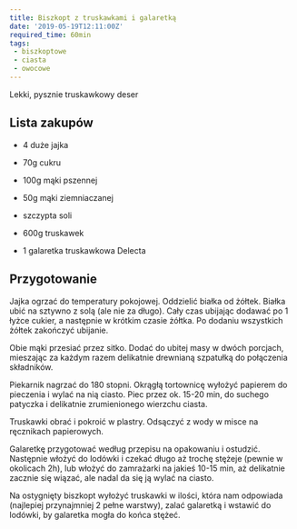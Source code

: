 ```yaml
---
title: Biszkopt z truskawkami i galaretką
date: '2019-05-19T12:11:00Z'
required_time: 60min
tags:
 - biszkoptowe
 - ciasta
 - owocowe
---
```


Lekki, pysznie truskawkowy deser

<!---- splitter ---->

## Lista zakupów
- 4 duże jajka
- 70g cukru
- 100g mąki pszennej
- 50g mąki ziemniaczanej
- szczypta soli

- 600g truskawek
- 1 galaretka truskawkowa Delecta

<!---- splitter ---->

## Przygotowanie

Jajka ogrzać do temperatury pokojowej.
Oddzielić białka od żółtek. Białka ubić na sztywno z solą (ale nie za długo). Cały czas ubijając dodawać po 1 łyżce cukier, a następnie w krótkim czasie żółtka. Po dodaniu wszystkich żółtek zakończyć ubijanie.

Obie mąki przesiać przez sitko. Dodać do ubitej masy w dwóch porcjach, mieszając za każdym razem delikatnie drewnianą szpatułką do połączenia składników.

Piekarnik nagrzać do 180 stopni.
Okrągłą tortownicę wyłożyć papierem do pieczenia i wylać na nią ciasto. Piec przez ok. 15-20 min, do suchego patyczka i delikatnie zrumienionego wierzchu ciasta.

Truskawki obrać i pokroić w plastry. Odsączyć z wody w misce na ręcznikach papierowych.

Galaretkę przygotować według przepisu na opakowaniu i ostudzić. Następnie włożyć do lodówki i czekać długo aż trochę stężeje (pewnie w okolicach 2h), lub włożyć do zamrażarki na jakieś 10-15 min, aż delikatnie zacznie się wiązać, ale nadal da się ją wylać na ciasto.

Na ostygnięty biszkopt wyłożyć truskawki w ilości, która nam odpowiada (najlepiej przynajmniej 2 pełne warstwy), zalać galaretką i wstawić do lodówki, by galaretka mogła do końca stężeć.

